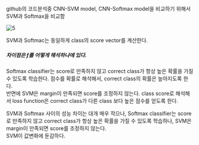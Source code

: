 github의 코드분석중 CNN-SVM model, CNN-Softmax model을 비교하기 위해서 SVM과 Softmax을 비교함

![5](https://user-images.githubusercontent.com/53909511/128356321-0f93b87d-f377-4424-80c4-be7ee20223f3.PNG)


SVM과 Softmac는 동일하게 class의 score vector를 계산한다.  
##### 차이점은 f를 어떻게 해석하냐에 있다. ##### 
Softmax classifier는 score로 만족하지 않고 correct class가 항상 높은 확률을 가질 수 있도록 학습한다. 점수를 확률로 해석해서, correct class의 확률은 높아지도록 한다.   
반면에 SVM은 margin이 만족되면 score를 조정하지 않는다. class score로 해석해서 loss function은 correct class가 다른 class 보다 높은 점수를 얻도록 한다.   


SVM과 Softmax 사이의 성능 차이는 대개 매우 작으나, Softmax classifier는 score로 만족하지 않고 correct class가 항상 높은 확률을 가질 수 있도록 학습하나, SVM은 margin이 만족되면 score를 조정하지 않는다.  
SVM이 값변화에 둔감하다.  
